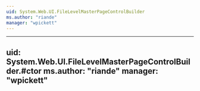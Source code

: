 ```yaml
---
uid: System.Web.UI.FileLevelMasterPageControlBuilder
ms.author: "riande"
manager: "wpickett"
---
```


---
uid: System.Web.UI.FileLevelMasterPageControlBuilder.#ctor
ms.author: "riande"
manager: "wpickett"
---
